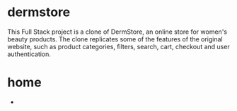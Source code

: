# dermstore
This Full Stack project is a clone of DermStore, an online store for women's beauty products. The clone replicates some of the features of the original website, such as product categories, filters, search, cart, checkout and user authentication.

# home
- 
